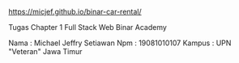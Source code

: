 https://micjef.github.io/binar-car-rental/

Tugas Chapter 1 Full Stack Web Binar Academy

Nama : Michael Jeffry Setiawan
Npm : 19081010107
Kampus : UPN "Veteran" Jawa Timur